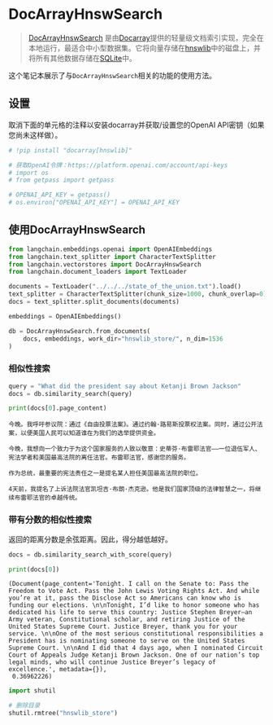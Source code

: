 # DocArrayHnswSearch

>[DocArrayHnswSearch](https://docs.docarray.org/user_guide/storing/index_hnswlib/) 是由[Docarray](https://docs.docarray.org/)提供的轻量级文档索引实现，完全在本地运行，最适合中小型数据集。它将向量存储在[hnswlib](https://github.com/nmslib/hnswlib)中的磁盘上，并将所有其他数据存储在[SQLite](https://www.sqlite.org/index.html)中。

这个笔记本展示了与`DocArrayHnswSearch`相关的功能的使用方法。

## 设置

取消下面的单元格的注释以安装docarray并获取/设置您的OpenAI API密钥（如果您尚未这样做）。

```python
# !pip install "docarray[hnswlib]"
```

```python
# 获取OpenAI令牌：https://platform.openai.com/account/api-keys
# import os
# from getpass import getpass

# OPENAI_API_KEY = getpass()
# os.environ["OPENAI_API_KEY"] = OPENAI_API_KEY
```

## 使用DocArrayHnswSearch

```python
from langchain.embeddings.openai import OpenAIEmbeddings
from langchain.text_splitter import CharacterTextSplitter
from langchain.vectorstores import DocArrayHnswSearch
from langchain.document_loaders import TextLoader
```

```python
documents = TextLoader("../../../state_of_the_union.txt").load()
text_splitter = CharacterTextSplitter(chunk_size=1000, chunk_overlap=0)
docs = text_splitter.split_documents(documents)

embeddings = OpenAIEmbeddings()

db = DocArrayHnswSearch.from_documents(
    docs, embeddings, work_dir="hnswlib_store/", n_dim=1536
)
```

### 相似性搜索

```python
query = "What did the president say about Ketanji Brown Jackson"
docs = db.similarity_search(query)
```

```python
print(docs[0].page_content)
```

    今晚。我呼吁参议院：通过《自由投票法案》。通过约翰·路易斯投票权法案。同时，通过公开法案，以便美国人民可以知道谁在为我们的选举提供资金。

    今晚，我想向一个致力于为这个国家服务的人致以敬意：史蒂芬·布雷耶法官——一位退伍军人、宪法学者和美国最高法院的离任法官。布雷耶法官，感谢您的服务。

    作为总统，最重要的宪法责任之一是提名某人担任美国最高法院的职位。

    4天前，我提名了上诉法院法官凯坦吉·布朗·杰克逊。他是我们国家顶级的法律智慧之一，将继续布雷耶法官的卓越传统。

### 带有分数的相似性搜索

返回的距离分数是余弦距离。因此，得分越低越好。

```python
docs = db.similarity_search_with_score(query)
```

```python
print(docs[0])
```




    (Document(page_content='Tonight. I call on the Senate to: Pass the Freedom to Vote Act. Pass the John Lewis Voting Rights Act. And while you’re at it, pass the Disclose Act so Americans can know who is funding our elections. \n\nTonight, I’d like to honor someone who has dedicated his life to serve this country: Justice Stephen Breyer—an Army veteran, Constitutional scholar, and retiring Justice of the United States Supreme Court. Justice Breyer, thank you for your service. \n\nOne of the most serious constitutional responsibilities a President has is nominating someone to serve on the United States Supreme Court. \n\nAnd I did that 4 days ago, when I nominated Circuit Court of Appeals Judge Ketanji Brown Jackson. One of our nation’s top legal minds, who will continue Justice Breyer’s legacy of excellence.', metadata={}),
     0.36962226)




```python
import shutil

# 删除目录
shutil.rmtree("hnswlib_store")
```
